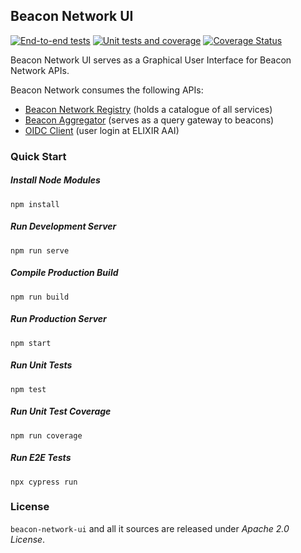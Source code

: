 ## Beacon Network UI

[![End-to-end tests](https://github.com/CSCfi/beacon-network-ui/actions/workflows/E2Etests.yml/badge.svg)](https://github.com/CSCfi/beacon-network-ui/actions/workflows/E2Etests.yml)
[![Unit tests and coverage](https://github.com/CSCfi/beacon-network-ui/actions/workflows/unittests.yml/badge.svg)](https://github.com/CSCfi/beacon-network-ui/actions/workflows/unittests.yml)
[![Coverage Status](https://coveralls.io/repos/github/CSCfi/beacon-network-ui/badge.svg?branch=refs/heads/unit_tests)](https://coveralls.io/github/CSCfi/beacon-network-ui?branch=refs/heads/unit_tests)

Beacon Network UI serves as a Graphical User Interface for Beacon Network APIs.

Beacon Network consumes the following APIs:
* [Beacon Network Registry](https://github.com/CSCfi/beacon-network) (holds a catalogue of all services)
* [Beacon Aggregator](https://github.com/CSCfi/beacon-network) (serves as a query gateway to beacons)
* [OIDC Client](https://github.com/CSCfi/oidc-client) (user login at ELIXIR AAI)

### Quick Start

##### Install Node Modules
```
npm install
```

##### Run Development Server
```
npm run serve
```

##### Compile Production Build
```
npm run build
```

##### Run Production Server
```
npm start
```

##### Run Unit Tests
```
npm test
```

##### Run Unit Test Coverage
```
npm run coverage
```

##### Run E2E Tests
```
npx cypress run
```

### License

`beacon-network-ui` and all it sources are released under *Apache 2.0 License*.
